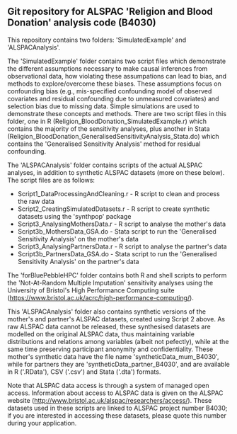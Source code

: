 ## Git repository for ALSPAC 'Religion and Blood Donation' analysis code (B4030)

This repository contains two folders: 'SimulatedExample' and 'ALSPACAnalysis'. 

The 'SimulatedExample' folder contains two script files which demonstrate the different assumptions necessary
to make causal inferences from observational data, how violating these assumpations can lead to bias, and methods
to explore/overcome these biases. These assumptions focus on confounding bias (e.g., mis-specified confounding
model of observed covariates and residual confounding due to unmeasured covariates) and selection bias due to 
missing data. Simple simulations are used to demonstrate these concepts and methods. There are two script files
in this folder, one in R (Religion_BloodDonation_SimulatedExample.r) which contains the majority of the sensitivity
analyses, plus another in Stata (Religion_BloodDonation_GeneralisedSensitivityAnalysis_Stata.do) which contains the
'Generalised Sensitivity Analysis' method for residual confounding. 


The 'ALSPACAnalysis' folder contains scripts of the actual ALSPAC analyses, in addition to synthetic ALSPAC datasets
(more on these below). The script files are as follows:
 - Script1_DataProcessingAndCleaning.r - R script to clean and process the raw data
 - Script2_CreatingSimulatedDatasets.r - R script to create synthetic datasets using the 'synthpop' package
 - Script3_AnalysingMothersData.r - R script to analyse the mother's data
 - Script3b_MothersData_GSA.do - Stata script to run the 'Generalised Sensitivity Analysis' on the mother's data
 - Script3_AnalysingPartnersData.r - R script to analyse the partner's data
 - Script3b_PartnersData_GSA.do - Stata script to run the 'Generalised Sensitivity Analysis' on the partner's data

The 'forBluePebbleHPC' folder contains both R and shell scripts to perform the 'Not-At-Random Multiple Imputation' 
sensitivity analyses using the University of Bristol's High Performance Computing suite 
(https://www.bristol.ac.uk/acrc/high-performance-computing/).

This 'ALSPACAnalysis' folder also contains synthetic versions of the mother's and partner's ALSPAC datasets, created
using Script 2 above. As raw ALSPAC data cannot be released, these synthesised datasets are modelled on the original 
ALSPAC data, thus maintaining variable distributions and relations among variables (albeit not pefectly), while 
at the same time preserving participant anonymity and confidentiality. These mother's synthetic data have the file
name 'syntheticData_mum_B4030', while for partners they are 'syntheticData_partner_B4030', and are available in 
R ('.RData'), CSV ('.csv') and Stata ('.dta') formats.


Note that ALSPAC data access is through a system of managed open access. Information
about access to ALSPAC data is given on the ALSPAC website 
(http://www.bristol.ac.uk/alspac/researchers/access/). These datasets used in these
scripts are linked to ALSPAC project number B4030; if you are interested in accessing
these datasets, please quote this number during your application.
